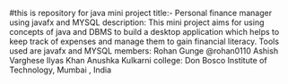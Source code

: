 #this is repository for java mini project
title:- Personal finance manager using javafx and MYSQL
description: This mini project aims for using concepts of java and DBMS to build a desktop application which helps to keep track of expenses and manage them to gain                  financial literacy.
             Tools used are javafx and MYSQL
members: Rohan Gunge  @rohan0110
         Ashish Varghese
         Ilyas Khan
         Anushka Kulkarni
college: Don Bosco Institute of Technology, Mumbai , India
